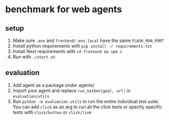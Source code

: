 # benchmark for web agents

## setup

1. Make sure `.env` and `frontend/.env.local` have the same `FLASK_RUN_PORT`
2. Install python requirements with `pip install -r requirements.txt`
3. Install Next requirements with `cd frontend && npm i`
4. Run with `./start.sh`

## evaluation

1. Add agent as a package under agents/
2. Import your agent and replace `run_natbot(goal, url)` in `evaluation/utils`
3. Run `python -m evaluation.utils` to run the entire individual test suite. You can add `click` as an arg to run all the click tests or specify specific tests with `click/button` or `click/link`